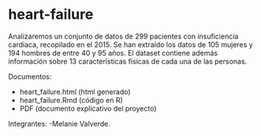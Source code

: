# heart-failure

Analizaremos un conjunto de datos de 299 pacientes con insuficiencia cardiaca, recopilado en el 2015. Se han extraído los datos de 105 mujeres y 194 hombres de entre 40 y 95 años. El dataset contiene además información sobre 13 características físicas de cada una de las personas.

Documentos:
- heart_failure.html (html generado)
- heart_failure.Rmd (código en R)
- PDF (documento explicativo del proyecto)

Integrantes:
-Melanie Valverde.
